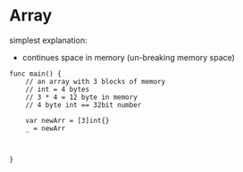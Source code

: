 # Array

simplest explanation:
- continues space in memory (un-breaking memory space)

```
func main() {
	// an array with 3 blocks of memory
	// int = 4 bytes
	// 3 * 4 = 12 byte in memory
	// 4 byte int == 32bit number

	var newArr = [3]int{}
	_ = newArr

    

}

```


